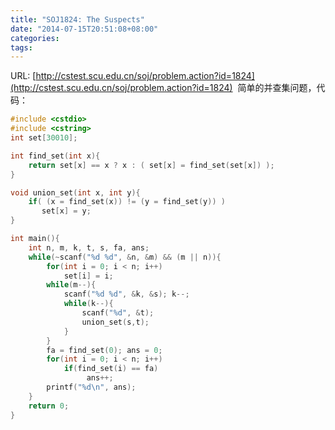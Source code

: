 ```yaml
---
title: "SOJ1824: The Suspects"
date: "2014-07-15T20:51:08+08:00"
categories:
tags:
---
```


                                            
URL: [http://cstest.scu.edu.cn/soj/problem.action?id=1824](http://cstest.scu.edu.cn/soj/problem.action?id=1824)
 简单的并查集问题，代码：
```cpp
#include <cstdio>
#include <cstring>
int set[30010];

int find_set(int x){
    return set[x] == x ? x : ( set[x] = find_set(set[x]) );
}

void union_set(int x, int y){
    if( (x = find_set(x)) != (y = find_set(y)) )
       set[x] = y;
}

int main(){
    int n, m, k, t, s, fa, ans;
    while(~scanf("%d %d", &n, &m) && (m || n)){
        for(int i = 0; i < n; i++)
            set[i] = i;
        while(m--){
            scanf("%d %d", &k, &s); k--;
            while(k--){
                scanf("%d", &t);
                union_set(s,t);
            }
        }
        fa = find_set(0); ans = 0;
        for(int i = 0; i < n; i++)
            if(find_set(i) == fa)
                 ans++;
        printf("%d\n", ans);
    }
    return 0;
}
```



